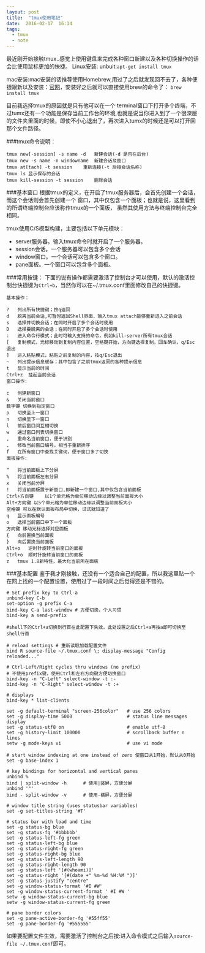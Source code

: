 ```yaml
---
layout: post
title:  "tmux使用笔记"
date:  2016-02-17  16:14
tags:
  - tmux
  - note
---
```


最近刚开始接触tmux..感觉上使用键盘来完成各种窗口新建以及各种切换操作的话会比使用鼠标更加的快捷。
Linux安装:
unbuit:```apt-get install tmux```

mac安装:mac安装的话推荐使用Homebrew,用过了之后就发现回不去了，各种便捷跟新以及安装：[官网][1]，安装好之后就可以直接使用brew的命令了：
```brew install tmux```

目前我选择tmux的原因就是只有他可以在一个 terminal窗口下打开多个终端，不过tumx还有一个功能是保存当前工作台的环境,也就是说当你进入到了一个很深层的文件夹里面的时候，即使不小心退出了，再次进入tumx的时候还是可以打开回那个文件路径。

###tmux命令说明：
```
tmux new[-session] -s name -d	新建会话(-d 是否在后台)
tmux new -s name -n windowname	新建会话及窗口
tmux at[tach] -t session	重新连接(-t 后接会话名称)
tmux ls	显示保存的会话
tmux kill-session -t session	删除会话
```

###基本窗口
根据tmux的定义，在开启了tmux服务器后，会首先创建一个会话，而这个会话则会首先创建一个 窗口，其中仅包含一个面板；也就是说，这里看到的所谓终端控制台应该称作tmux的一个面板， 虽然其使用方法与终端控制台完全相同。

tmux使用C/S模型构建，主要包括以下单元模块：

 - server服务器。输入tmux命令时就开启了一个服务器。
 - session会话。一个服务器可以包含多个会话
 - window窗口。一个会话可以包含多个窗口。
 - pane面板。一个窗口可以包含多个面板。

###常用按键：
下面的说有操作都需要激活了控制台才可以使用，默认的激活控制台快捷键为`Ctrl+b`，当然你可以在~/.tmux.conf里面修改自己的快捷键。
```
基本操作：

?	列出所有快捷键；按q返回
d	脱离当前会话,可暂时返回Shell界面，输入tmux attach能够重新进入之前会话
s	选择并切换会话；在同时开启了多个会话时使用
D	选择要脱离的会话；在同时开启了多个会话时使用
:	进入命令行模式；此时可输入支持的命令，例如kill-server所有tmux会话
[	复制模式，光标移动到复制内容位置，空格键开始，方向键选择复制，回车确认，q/Esc退出
]	进入粘贴模式，粘贴之前复制的内容，按q/Esc退出
~	列出提示信息缓存；其中包含了之前tmux返回的各种提示信息
t	显示当前的时间
Ctrl+z	挂起当前会话
窗口操作:

c	创建新窗口
&	关闭当前窗口
数字键	切换到指定窗口
p	切换至上一窗口
n	切换至下一窗口
l	前后窗口间互相切换
w	通过窗口列表切换窗口
,	重命名当前窗口，便于识别
.	修改当前窗口编号，相当于重新排序
f	在所有窗口中查找关键词，便于窗口多了切换
面板操作:

“	将当前面板上下分屏
%	将当前面板左右分屏
x	关闭当前分屏
!	将当前面板置于新窗口,即新建一个窗口,其中仅包含当前面板
Ctrl+方向键	以1个单元格为单位移动边缘以调整当前面板大小
Alt+方向键	以5个单元格为单位移动边缘以调整当前面板大小
空格键	可以在默认面板布局中切换，试试就知道了
q	显示面板编号
o	选择当前窗口中下一个面板
方向键	移动光标选择对应面板
{	向前置换当前面板
}	向后置换当前面板
Alt+o	逆时针旋转当前窗口的面板
Ctrl+o	顺时针旋转当前窗口的面板
z	tmux 1.8新特性，最大化当前所在面板
```

###基本配置
鉴于我才刚接触，还没有一个适合自己的配置，所以我这里贴一个在网上找的一个配置设置，使用过了一段时间之后觉得还是不错的。
 
``` 
# Set prefix key to Ctrl-a
unbind-key C-b
set-option -g prefix C-a
bind-key C-a last-window # 方便切换，个人习惯
bind-key a send-prefix

#shell下的Ctrl+a切换到行首在此配置下失效，此处设置之后Ctrl+a再按a即可切换至shell行首

# reload settings # 重新读取加载配置文件
bind R source-file ~/.tmux.conf \; display-message "Config reloaded..."

# Ctrl-Left/Right cycles thru windows (no prefix) 
# 不使用prefix键，使用Ctrl和左右方向键方便切换窗口
bind-key -n "C-Left" select-window -t :-
bind-key -n "C-Right" select-window -t :+

# displays 
bind-key * list-clients

set -g default-terminal "screen-256color"   # use 256 colors
set -g display-time 5000                    # status line messages display
set -g status-utf8 on                       # enable utf-8 
set -g history-limit 100000                 # scrollback buffer n lines
setw -g mode-keys vi                        # use vi mode

# start window indexing at one instead of zero 使窗口从1开始，默认从0开始 
set -g base-index 1

# key bindings for horizontal and vertical panes
unbind %
bind | split-window -h      # 使用|竖屏，方便分屏
unbind '"'
bind - split-window -v      # 使用-横屏，方便分屏

# window title string (uses statusbar variables)
set -g set-titles-string '#T'

# status bar with load and time 
set -g status-bg blue
set -g status-fg '#bbbbbb'
set -g status-left-fg green
set -g status-left-bg blue
set -g status-right-fg green
set -g status-right-bg blue
set -g status-left-length 90
set -g status-right-length 90
set -g status-left '[#(whoami)]'
set -g status-right '[#(date +" %m-%d %H:%M ")]'
set -g status-justify "centre"
set -g window-status-format '#I #W'
set -g window-status-current-format ' #I #W '
setw -g window-status-current-bg blue
setw -g window-status-current-fg green

# pane border colors
set -g pane-active-border-fg '#55ff55'
set -g pane-border-fg '#555555'
```

如果要配置文件生效，需要激活了控制台之后按:进入命令模式之后输入`source-file ~/.tmux.conf`即可。
 
[1]:http://brew.sh/
